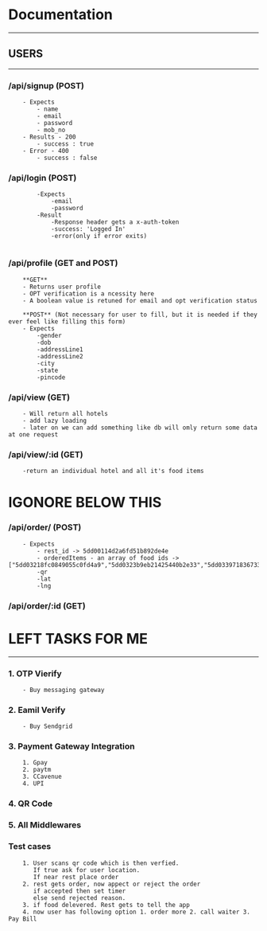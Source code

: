 
# Documentation
---
## USERS
---
### /api/signup (POST)
```
    - Expects
        - name
        - email
        - password
        - mob_no
    - Results - 200
        - success : true
    - Error - 400
        - success : false

```
### /api/login (POST)
```
        -Expects
            -email
            -password
        -Result
            -Response header gets a x-auth-token
            -success: 'Logged In'
            -error(only if error exits)
    
```
### /api/profile (GET and POST)
```
    **GET**
    - Returns user profile
    - OPT verification is a ncessity here
    - A boolean value is retuned for email and opt verification status

    **POST** (Not necessary for user to fill, but it is needed if they ever feel like filling this form)
    - Expects
        -gender
        -dob
        -addressLine1
        -addressLine2
        -city
        -state
        -pincode

```

### /api/view (GET)
```
    - Will return all hotels
    - add lazy loading
    - later on we can add something like db will omly return some data at one request
```

### /api/view/:id (GET)

```
    -return an individual hotel and all it's food items

```


# IGONORE BELOW THIS


### /api/order/ (POST)
```
    - Expects
        - rest_id -> 5dd00114d2a6fd51b892de4e
        - orderedItems - an array of food ids -> ["5dd03218fc0849055c0fd4a9","5dd0323b9eb21425440b2e33","5dd0339718367334c4114d04","5dd033a618367334c4114d05"]
        -qr
        -lat
        -lng
```

### /api/order/:id (GET)




# LEFT TASKS FOR ME
---
### 1. OTP Vierify
```
    - Buy messaging gateway
```
### 2. Eamil Verify
```
    - Buy Sendgrid
```
### 3. Payment Gateway Integration
```
    1. Gpay
    2. paytm
    3. CCavenue
    4. UPI
```
### 4. QR Code
### 5. All Middlewares
### Test cases


```
    1. User scans qr code which is then verfied. 
       If true ask for user location. 
       If near rest place order
    2. rest gets order, now appect or reject the order
       if accepted then set timer
       else send rejected reason.
    3. if food delevered. Rest gets to tell the app
    4. now user has following option 1. order more 2. call waiter 3. Pay Bill

```
